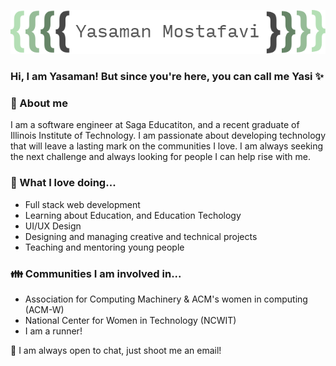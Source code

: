 <p align="center"><img src="https://github.com/YasiTL/YasiTL/blob/master/yasamanmostgreen.png"/></div>

### Hi, I am Yasaman! But since you're here, you can call me Yasi ✨

### 🤘 About me 
I am a software engineer at Saga Educatiton, and a recent graduate of Illinois Institute of Technology. I am passionate about developing technology that will leave a lasting mark on the communities I love. I am always seeking the next challenge and always looking for people I can help rise with me.

### 💖 What I love doing...
* Full stack web development
* Learning about Education, and Education Techology
* UI/UX Design
* Designing and managing creative and technical projects
* Teaching and mentoring young people


### 👪 Communities I am involved in...
* Association for Computing Machinery & ACM's women in computing (ACM-W)
* National Center for Women in Technology (NCWIT)
* I am a runner!

🌟 I am always open to chat, just shoot me an email!



<!--
**YasiTL/YasiTL** is a ✨ _special_ ✨ repository because its `README.md` (this file) appears on your GitHub profile.

Here are some ideas to get you started:

- 🔭 I’m currently working on ...
- 🌱 I’m currently learning ...
- 👯 I’m looking to collaborate on ...
- 🤔 I’m looking for help with ...
- 💬 Ask me about ...
- 📫 How to reach me: ...
- 😄 Pronouns: ...
- ⚡ Fun fact: ...
-->
